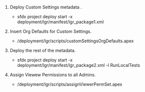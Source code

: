 
1. Deploy Custom Settings metadata .
    - sfdx project deploy start -x deployment/lgr/manifest/lgr_package1.xml

2. Insert Org Defaults for Custom Settings.
    - /deployment/lgr/scripts/customSettingsOrgDefaults.apex

3. Deploy the rest of the metadata.
    - sfdx project deploy start -x deployment/lgr/manifest/lgr_package2.xml -l RunLocalTests

4. Assign Viewew Permissions to all Admins.
    - /deployment/lgr/scripts/assignViewerPermSet.apex